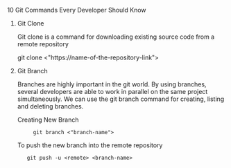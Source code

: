10 Git Commands Every Developer Should Know

1. Git Clone

      Git clone is a command for downloading existing source code from a remote repository

      git clone <"https://name-of-the-repository-link">


2. Git Branch

      Branches are highly important in the git world. By using branches, several developers are able to work in parallel on the same project simultaneously. We can use the git branch command for creating, listing and deleting branches.

      Creating New Branch 

            git branch <"branch-name">

      To push the new branch into the remote repository
          
          git push -u <remote> <branch-name>
 